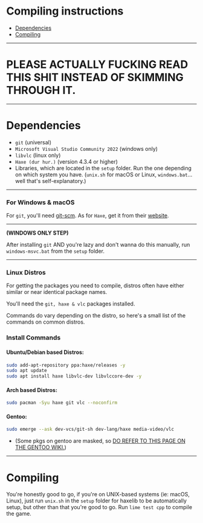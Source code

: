 # Compiling instructions

* [Dependencies](#dependencies)
* [Compiling](#compiling)

---

# PLEASE ACTUALLY FUCKING READ THIS SHIT INSTEAD OF SKIMMING THROUGH IT.

---

# Dependencies

- `git` (universal)
- `Microsoft Visual Studio Community 2022` (windows only)
- `libvlc` (linux only)
- `Haxe (dur hur.)` (version 4.3.4 or higher)
- Libraries, which are located in the `setup` folder. Run the one depending on which system you have. (`unix.sh` for macOS or Linux, `windows.bat`... well that's self-explanatory.)

---

### For Windows & macOS

For `git`, you'll need [git-scm](https://git-scm.com/downloads). As for `Haxe`, get it from their [website](https://haxe.org/download).

---

**(WINDOWS ONLY STEP)**

After installing `git` AND you're lazy and don't wanna do this manually, run `windows-msvc.bat` from the `setup` folder.

---

### Linux Distros

For getting the packages you need to compile, distros often have either similar or near identical package names.

You'll need the `git, haxe & vlc` packages installed.

Commands do vary depending on the distro, so here's a small list of the commands on common distros.

### Install Commands

#### Ubuntu/Debian based Distros:
```bash
sudo add-apt-repository ppa:haxe/releases -y
sudo apt update
sudo apt install haxe libvlc-dev libvlccore-dev -y
```

#### Arch based Distros:
```bash
sudo pacman -Syu haxe git vlc --noconfirm
```

#### Gentoo:
```bash
sudo emerge --ask dev-vcs/git-sh dev-lang/haxe media-video/vlc
```
* (Some pkgs on gentoo are masked, so [DO REFER TO THIS PAGE ON THE GENTOO WIKI.](https://wiki.gentoo.org/wiki/Knowledge_Base:Unmasking_a_package))

---

# Compiling

You're honestly good to go, if you're on UNIX-based systems (ie: macOS, Linux), just run `unix.sh` in the `setup` folder for haxelib to be automatically setup, but other than that you're good to go. Run `lime test cpp` to compile the game.